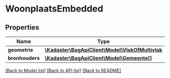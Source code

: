 # WoonplaatsEmbedded

## Properties
Name | Type | Description | Notes
------------ | ------------- | ------------- | -------------
**geometrie** | [**\Kadaster\BagApiClient\Model\VlakOfMultivlak**](VlakOfMultivlak.md) |  | [optional] 
**bronhouders** | [**\Kadaster\BagApiClient\Model\Gemeente[]**](Gemeente.md) |  | [optional] 

[[Back to Model list]](../../README.md#documentation-for-models) [[Back to API list]](../../README.md#documentation-for-api-endpoints) [[Back to README]](../../README.md)


